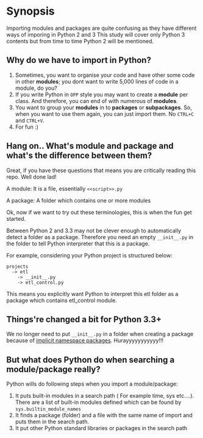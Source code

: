 # Synopsis

Importing modules and packages are quite confusing as they have 
different ways of imporing in Python 2 and 3
This study will cover only Python 3 contents but from time to time 
Python 2 will be mentioned.

## Why do we have to import in Python?
1. Sometimes, you want to organise your code and have other some code in 
other **modules**; you dont want to write 5,000 lines of code in a 
module, do you?
2. If you write Python in `OPP` style you may want to create a **module** 
per class. And therefore, you can end of with numerous of **modules**.
3. You want to group your **modules** in to **packages** or 
**subpackages**. So, when you want to use them again, you can just import them. No `CTRL+C` and 
`CTRL+V`.
4. For fun :)

## Hang on.. What's module and package and what's the difference between them?

Great, if you have these questions that means you are critically reading 
this repo. Well done lad! 

A module: It is a file, essentially `<<script>>.py`

A package: A folder which contains one or more modules

Ok, now if we want to try out these terminologies, this is when the fun get 
started.

Between Python 2 and 3.3 may not be clever enough to automatically detect a 
folder as a package. Therefore you need an empty `__init__.py` in the 
folder to tell Python interpreter that this is a package.

For example, considering your Python project is structured below:

```
projects
  -> etl
    -> __init__.py
    -> etl_control.py
```

This means you explicitly want Python to interpret this etl folder as a package which contains etl_control module.

## Things're changed a bit for Python 3.3+
We no longer need to put `__init__.py` in a folder when creating a package because of [implicit namespace packages](https://www.python.org/dev/peps/pep-0420/). Hurayyyyyyyyyyy!!!

## But what does Python do when searching a module/package really?
Python wills do following steps when you import a module/package:
1. It puts built-in modules in a search path ( For example time, sys etc....). There are a list of built-in modules defined which can be found by `sys.builtin_module_names`
2. It finds a package (folder) and a file with the same name of import and puts them in the search path.
3. It put other Python standard libraries or packages in the search path
